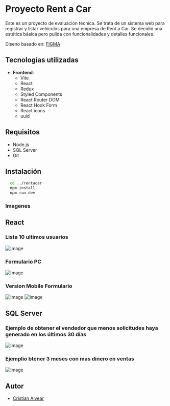 # Proyecto Rent a Car

Este es un proyecto de evaluación técnica. Se trata de un sistema web para registrar y listar vehículos para una empresa de Rent a Car.
Se decidió una estética básica pero pulida con funcionalidades y detalles funcionales.

Diseno basado en: [FIGMA](https://www.figma.com/file/aN7ETYb7WHcETyKD2fgCs6/Formulario-prueba-T%C3%A9cnica-TI-Vicepresidencia-capital-humano?type=design&node-id=0%3A1&mode=design&t=BHUSGeCiurdVPKRX-1)


## Tecnologías utilizadas

- **Frontend**:
  - Vite
  - React
  - Redux
  - Styled Components
  - React Router DOM
  - React Hook Form
  - React icons
  - uuid

## Requisitos

- Node.js
- SQL Server
- Git

## Instalación

```bash
  cd ../rentacar
  npm install
  npm run dev
```
### Imagenes

## React
### Lista 10 ultimos usuarios
![image](https://github.com/crispoh/rentacar-test/assets/57739880/c1eefc4d-eb95-4eb8-aa91-2da36f9b7747)

### Formulario PC
![image](https://github.com/crispoh/rentacar-test/assets/57739880/cb34dc03-4e69-490b-ae23-419e785ca35f)

### Version Mobile Formulario
![image](https://github.com/crispoh/rentacar-test/assets/57739880/86ba84aa-fb7a-4c3f-8f17-141b89acc517)
![image](https://github.com/crispoh/rentacar-test/assets/57739880/c1025470-ed18-469e-b256-ed06474c001e)

## SQL Server

### Ejemplo de obtener el vendedor que menos solicitudes haya generado en los últimos 30 días
![image](https://github.com/crispoh/rentacar-test/assets/57739880/f2ca6027-aa9f-4266-8251-0603038433fc)

### Ejemplio btener 3 meses con mas dinero en ventas
![image](https://github.com/crispoh/rentacar-test/assets/57739880/eea843f9-571c-454a-8676-a2abb7f91a56)

## Autor

- [Cristian Alvear](https://github.com/crispoh)

